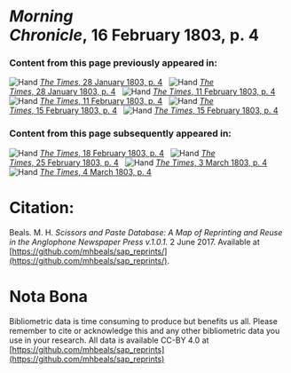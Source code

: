 # *Morning Chronicle*, 16 February 1803, p. 4  
  
### Content from this page previously appeared in:  
![Hand](http://scissorsandpaste.net/wp-content/uploads/2017/06/smallhandpointer.png) [*The Times*, 28 January 1803, p. 4](https://mhbeals.github.io/sap_html/The-Times/The-Times-28-January-1803-p-4)  
![Hand](http://scissorsandpaste.net/wp-content/uploads/2017/06/smallhandpointer.png) [*The Times*, 28 January 1803, p. 4](https://mhbeals.github.io/sap_html/The-Times/The-Times-28-January-1803-p-4)  
![Hand](http://scissorsandpaste.net/wp-content/uploads/2017/06/smallhandpointer.png) [*The Times*, 11 February 1803, p. 4](https://mhbeals.github.io/sap_html/The-Times/The-Times-11-February-1803-p-4)  
![Hand](http://scissorsandpaste.net/wp-content/uploads/2017/06/smallhandpointer.png) [*The Times*, 11 February 1803, p. 4](https://mhbeals.github.io/sap_html/The-Times/The-Times-11-February-1803-p-4)  
![Hand](http://scissorsandpaste.net/wp-content/uploads/2017/06/smallhandpointer.png) [*The Times*, 15 February 1803, p. 4](https://mhbeals.github.io/sap_html/The-Times/The-Times-15-February-1803-p-4)  
![Hand](http://scissorsandpaste.net/wp-content/uploads/2017/06/smallhandpointer.png) [*The Times*, 15 February 1803, p. 4](https://mhbeals.github.io/sap_html/The-Times/The-Times-15-February-1803-p-4)  
  
### Content from this page subsequently appeared in:  
![Hand](http://scissorsandpaste.net/wp-content/uploads/2017/06/smallhandpointer.png) [*The Times*, 18 February 1803, p. 4](https://mhbeals.github.io/sap_html/The-Times/The-Times-18-February-1803-p-4)  
![Hand](http://scissorsandpaste.net/wp-content/uploads/2017/06/smallhandpointer.png) [*The Times*, 25 February 1803, p. 4](https://mhbeals.github.io/sap_html/The-Times/The-Times-25-February-1803-p-4)  
![Hand](http://scissorsandpaste.net/wp-content/uploads/2017/06/smallhandpointer.png) [*The Times*, 3 March 1803, p. 4](https://mhbeals.github.io/sap_html/The-Times/The-Times-3-March-1803-p-4)  
![Hand](http://scissorsandpaste.net/wp-content/uploads/2017/06/smallhandpointer.png) [*The Times*, 4 March 1803, p. 4](https://mhbeals.github.io/sap_html/The-Times/The-Times-4-March-1803-p-4)  


# Citation: 

Beals. M. H. *Scissors and Paste Database: A Map of Reprinting and Reuse in the Anglophone Newspaper Press v.1.0.1.* 2 June 2017. Available at [https://github.com/mhbeals/sap_reprints/](https://github.com/mhbeals/sap_reprints/). 

# Nota Bona

Bibliometric data is time consuming to produce but benefits us all. Please remember to cite or acknowledge this and any other bibliometric data you use in your research. All data is available CC-BY 4.0 at [https://github.com/mhbeals/sap_reprints](https://github.com/mhbeals/sap_reprints)